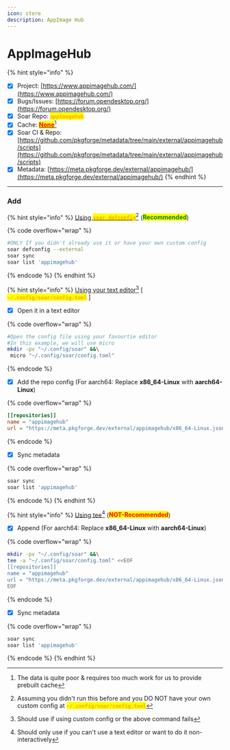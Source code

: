 ```yaml
---
icon: store
description: AppImage Hub
---
```


# AppImageHub

{% hint style="info" %}
* [x] Project: [https://www.appimagehub.com/](https://www.appimagehub.com/)
* [x] Bugs/Issues: [https://forum.opendesktop.org/](https://forum.opendesktop.org/)
* [x] Soar Repo: <mark style="color:orange;">**`appimagehub`**</mark>
* [x] Cache: [<mark style="color:red;">**None**</mark>](#user-content-fn-1)[^1]
* [x] Soar CI & Repo: [https://github.com/pkgforge/metadata/tree/main/external/appimagehub/scripts](https://github.com/pkgforge/metadata/tree/main/external/appimagehub/scripts)
* [x] Metadata: [https://meta.pkgforge.dev/external/appimagehub/](https://meta.pkgforge.dev/external/appimagehub/)
{% endhint %}

***

### Add

{% hint style="info" %}
[Using <mark style="color:orange;">**`soar defconfig`**</mark>](#user-content-fn-2)[^2] (<mark style="color:green;">**Recommended**</mark>)

{% code overflow="wrap" %}
```bash
#ONLY If you didn't already use it or have your own custom config
soar defconfig --external
soar sync
soar list 'appimagehub'
```
{% endcode %}
{% endhint %}

{% hint style="info" %}
[Using your text editor](#user-content-fn-3)[^3] \[ <mark style="color:orange;">**`~/.config/soar/config.toml`**</mark> ]

* [x] Open it in a text editor

{% code overflow="wrap" %}
```bash
#Open the config file using your favourtie editor
#In this example, we will use micro
mkdir -pv "~/.config/soar" &&\
 micro "~/.config/soar/config.toml"
```
{% endcode %}

* [x] Add the repo config (For aarch64: Replace **x86\_64-Linux** with **aarch64-Linux**)

{% code overflow="wrap" %}
```toml
[[repositories]]
name = "appimagehub"
url = "https://meta.pkgforge.dev/external/appimagehub/x86_64-Linux.json.zstd"
```
{% endcode %}

* [x] Sync metadata

{% code overflow="wrap" %}
```bash
soar sync
soar list 'appimagehub'
```
{% endcode %}
{% endhint %}

{% hint style="info" %}
[Using tee](#user-content-fn-4)[^4] (<mark style="color:red;">**NOT-Recommended**</mark>)

* [x] Append (For aarch64: Replace **x86\_64-Linux** with **aarch64-Linux**)

{% code overflow="wrap" %}
```bash
mkdir -pv "~/.config/soar" &&\
tee -a "~/.config/soar/config.toml" <<EOF
[[repositories]]
name = "appimagehub"
url = "https://meta.pkgforge.dev/external/appimagehub/x86_64-Linux.json.zstd"
EOF
```
{% endcode %}

* [x] Sync metadata

{% code overflow="wrap" %}
```bash
soar sync
soar list 'appimagehub'
```
{% endcode %}
{% endhint %}

[^1]: The data is quite poor & requires too much work for us to provide prebuilt cache

[^2]: Assuming you didn't run this before and you DO NOT have your own custom config at <mark style="color:orange;">**`~/.config/soar/config.toml`**</mark>

[^3]: Should use if using custom config or the above command fails

[^4]: Should only use if you can't use a text editor or want to do it non-interactively
